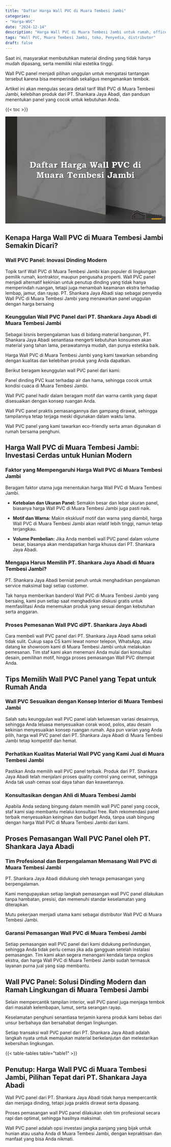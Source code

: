 ```yaml
---
title: "Daftar Harga Wall PVC di Muara Tembesi Jambi"
categories: 
- "Harga-WVC"
date: "2024-12-14"
description: "Harga Wall PVC di Muara Tembesi Jambi untuk rumah, office, serta ritel. Panel terbaik, pilihan motif, variasi warna elegan, dengan layanan pemasangan ditangani oleh tenaga ahli profesional dan kepastian resmi!|Layanan penyediaan Wall PVC di Muara Tembesi Jambi bagi kebutuhan tempat tinggal, office, maupun ritel, dengan material berkualitas dan pemasangan oleh tenaga ahli profesional dan jaminan resmi.|Pilihan Wall PVC di Muara Tembesi Jambi yang terpercaya bagi rumah, perkantoran, serta toko, bersama material terbaik dan penempatan dikerjakan oleh tim ahli serta garansi resmi.|Penyediaan Wall PVC di Muara Tembesi Jambi untuk hunian, office, serta ritel, beserta produk terbaik dan pemasangan oleh tenaga ahli profesional, lengkap beserta garansi resmi.}"
tags: "Wall PVC, Muara Tembesi Jambi, toko, Penyedia, distributor"
draft: false
---
```


Saat ini, masyarakat membutuhkan material dinding yang tidak hanya mudah dipasang, serta memiliki nilai estetika tinggi.

Wall PVC panel menjadi pilihan unggulan untuk mengatasi tantangan tersebut karena bisa memperindah sekaligus mengamankan tembok.

Artikel ini akan mengulas secara detail tarif Wall PVC di Muara Tembesi Jambi, kelebihan produk dari PT. Shankara Jaya Abadi, dan panduan menentukan panel yang cocok untuk kebutuhan Anda.

{{< toc >}}

![Daftar Harga Wall PVC di Muara Tembesi Jambi](/images/Harga-WVC/Daftar-Harga-Wall-PVC-di-Muara-Tembesi-Jambi.png)


## Kenapa Harga Wall PVC di Muara Tembesi Jambi Semakin Dicari?

### Wall PVC Panel: Inovasi Dinding Modern

Topik tarif Wall PVC di Muara Tembesi Jambi kian populer di lingkungan pemilik rumah, kontraktor, maupun pengusaha properti. Wall PVC panel menjadi alternatif kekinian untuk penutup dinding yang tidak hanya memperindah ruangan, tetapi juga menambah keamanan ekstra terhadap lembap, jamur, dan rayap. PT. Shankara Jaya Abadi siap sebagai penyedia Wall PVC di Muara Tembesi Jambi yang menawarkan panel unggulan dengan harga bersaing

### Keunggulan Wall PVC Panel dari PT. Shankara Jaya Abadi di Muara Tembesi Jambi

Sebagai bisnis berpengalaman luas di bidang material bangunan, PT. Shankara Jaya Abadi senantiasa mengerti kebutuhan konsumen akan material yang tahan lama, perawatannya mudah, dan punya estetika baik.

Harga Wall PVC di Muara Tembesi Jambi yang kami tawarkan sebanding dengan kualitas dan kelebihan produk yang Anda dapatkan.

Berikut beragam keunggulan wall PVC panel dari kami:

Panel dinding PVC kuat terhadap air dan hama, sehingga cocok untuk kondisi cuaca di Muara Tembesi Jambi.

Wall PVC panel hadir dalam beragam motif dan warna cantik yang dapat disesuaikan dengan konsep ruangan Anda.

Wall PVC panel praktis pemasangannya dan gampang dirawat, sehingga tampilannya tetap terjaga meski digunakan dalam waktu lama.

Wall PVC panel yang kami tawarkan eco-friendly serta aman digunakan di rumah bersama penghuni.

## Harga Wall PVC di Muara Tembesi Jambi: Investasi Cerdas untuk Hunian Modern

### Faktor yang Mempengaruhi Harga Wall PVC di Muara Tembesi Jambi

Beragam faktor utama juga menentukan harga Wall PVC di Muara Tembesi Jambi.

- **Ketebalan dan Ukuran Panel:** Semakin besar dan lebar ukuran panel, biasanya harga Wall PVC di Muara Tembesi Jambi juga pasti naik.

- **Motif dan Warna:** Makin eksklusif motif dan warna yang diambil, harga Wall PVC di Muara Tembesi Jambi akan relatif lebih tinggi, namun tetap terjangkau.

- **Volume Pembelian:** Jika Anda membeli wall PVC panel dalam volume besar, biasanya akan mendapatkan harga khusus dari PT. Shankara Jaya Abadi.

### Mengapa Harus Memilih PT. Shankara Jaya Abadi di Muara Tembesi Jambi?

PT. Shankara Jaya Abadi berniat penuh untuk menghadirkan pengalaman service maksimal bagi setiap customer.

Tak hanya memberikan banderol Wall PVC di Muara Tembesi Jambi yang bersaing, kami pun setiap saat menghadirkan diskusi gratis untuk memfasilitasi Anda menemukan produk yang sesuai dengan kebutuhan serta anggaran.

### Proses Pemesanan Wall PVC diPT. Shankara Jaya Abadi

Cara membeli wall PVC panel dari PT. Shankara Jaya Abadi sama sekali tidak sulit. Cukup sapa CS kami lewat nomor telepon, WhatsApp, atau datang ke showroom kami di Muara Tembesi Jambi untuk melakukan pemesanan. Tim staf kami akan menemani Anda mulai dari konsultasi desain, pemilihan motif, hingga proses pemasangan Wall PVC ditempat Anda.

## Tips Memilih Wall PVC Panel yang Tepat untuk Rumah Anda

### Wall PVC Sesuaikan dengan Konsep Interior di Muara Tembesi Jambi

Salah satu keunggulan wall PVC panel ialah keluwesan variasi desainnya, sehingga Anda leluasa menyesuaikan corak wood, polos, atau desain kekinian menyesuaikan konsep ruangan rumah. Apa pun varian yang Anda pilih, harga wall PVC panel dari PT. Shankara Jaya Abadi di Muara Tembesi Jambi tetap kompetitif dan hemat.

### Perhatikan Kualitas Material Wall PVC yang Kami Jual di Muara Tembesi Jambi

Pastikan Anda memilih wall PVC panel terbaik. Produk dari PT. Shankara Jaya Abadi telah menjalani proses quality control yang cermat, sehingga Anda tak usah cemas soal daya tahan dan keawetannya.

### Konsultasikan dengan Ahli di Muara Tembesi Jambi

Apabila Anda sedang bingung dalam memilih wall PVC panel yang cocok, staf kami siap membantu melalui konsultasi free. Raih rekomendasi panel terbaik menyesuaikan keinginan dan budget Anda, tanpa usah bingung dengan harga Wall PVC di Muara Tembesi Jambi dari kami.

## Proses Pemasangan Wall PVC Panel oleh PT. Shankara Jaya Abadi

### Tim Profesional dan Berpengalaman Memasang Wall PVC di Muara Tembesi Jambi

PT. Shankara Jaya Abadi didukung oleh tenaga pemasangan yang berpengalaman.

Kami mengupayakan setiap langkah pemasangan wall PVC panel dilakukan tanpa hambatan, presisi, dan memenuhi standar keselamatan yang diterapkan.

Mutu pekerjaan menjadi utama kami sebagai distributor Wall PVC di Muara Tembesi Jambi.

### Garansi Pemasangan Wall PVC di Muara Tembesi Jambi

Setiap pemasangan wall PVC panel dari kami didukung perlindungan, sehingga Anda tidak perlu cemas jika ada gangguan setelah instalasi pemasangan. Tim kami akan segera menangani kendala tanpa ongkos ekstra, dan harga Wall PVC di Muara Tembesi Jambi sudah termasuk layanan purna jual yang siap membantu.

## Wall PVC Panel: Solusi Dinding Modern dan Ramah Lingkungan di Muara Tembesi Jambi

Selain mempercantik tampilan interior, wall PVC panel juga menjaga tembok dari masalah kelembapan, lumut, serta serangan rayap.

Keselamatan penghuni senantiasa terjamin karena produk kami bebas dari unsur berbahaya dan bersahabat dengan lingkungan.

Setiap transaksi wall PVC panel dari PT. Shankara Jaya Abadi adalah langkah nyata untuk memajukan material berkelanjutan dan melestarikan kebersihan lingkungan.

{{< table-tables table="table1" >}}

## Penutup: Harga Wall PVC di Muara Tembesi Jambi, Pilihan Tepat dari PT. Shankara Jaya Abadi

Wall PVC panel dari PT. Shankara Jaya Abadi tidak hanya mempercantik dan menjaga dinding, tetapi juga praktis dirawat serta dipasang.

Proses pemasangan wall PVC panel dilakukan oleh tim profesional secara rapi dan optimal, sehingga hasilnya maksimal.

Wall PVC panel adalah opsi investasi jangka panjang yang bijak untuk hunian atau usaha Anda di Muara Tembesi Jambi, dengan kepraktisan dan manfaat yang bisa Anda nikmati.